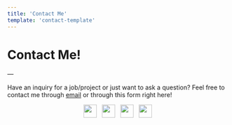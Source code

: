 ```yaml
---
title: 'Contact Me'
template: 'contact-template'
---
```


# Contact Me!

—



Have an inquiry for a job/project or just want to ask a question? Feel free to contact me through [email](mailto:matthew.f.prado@valkyriepcs.com) or through this form right here!



<p align='center'>
<a href="https://github.com/mapoztate"><img height="30" src="https://user-images.githubusercontent.com/71365470/122693123-4fba5d00-d1ed-11eb-9759-85e584827eb5.png"></a>&nbsp;&nbsp;
<a href="https://twitter.com/mapoztate"><img height="30" src="https://user-images.githubusercontent.com/71365470/122693054-0833d100-d1ed-11eb-9ee5-af4f8efd1746.png"></a>&nbsp;&nbsp;
<a href="https://discord.gg/SWH5NHW"><img height="30" src="https://user-images.githubusercontent.com/71365470/122693230-d40ce000-d1ed-11eb-9928-326dd8ef3778.png"></a>&nbsp;&nbsp;
<a href="https://www.linkedin.com/in/mapoztate/"><img height="30" src="https://user-images.githubusercontent.com/71365470/122693012-d4f14200-d1ec-11eb-8852-4bd223d3b41f.png"></a>
</p>

